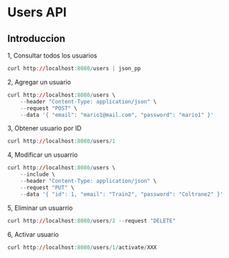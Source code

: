 # Users API

## Introduccion

1, Consultar todos los usuarios

```r
curl http://localhost:8080/users | json_pp
```

2, Agregar un usuario

```r
curl http://localhost:8080/users \
    --header "Content-Type: application/json" \
    --request "POST" \
    --data '{ "email": "mario1@mail.com", "password": "mario1" }'
```

3, Obtener usuario por ID

```r
curl http://localhost:8080/users/1
```

4, Modificar un usuarrio

```r
curl http://localhost:8080/users \
    --include \
    --header "Content-Type: application/json" \
    --request "PUT" \
    --data '{ "id": 1, "email": "Train2", "password": "Coltrane2" }'
```

5, Eliminar un usuarrio

```r
curl http://localhost:8080/users/2 --request "DELETE"
```

6, Activar usuario

```r
curl http://localhost:8080/users/1/activate/XXX
```